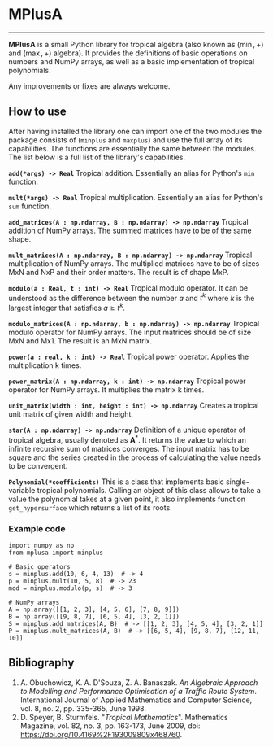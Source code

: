 # MPlusA
---
**MPlusA** is a small Python library for tropical algebra (also known as $(\min, +)$ and $(\max, +)$ algebra). It provides the definitions of basic operations on numbers and NumPy arrays, as well as a basic implementation of tropical polynomials.

Any improvements or fixes are always welcome.

## How to use
After having installed the library one can import one of the two modules the package consists of (`minplus` and `maxplus`) and use the full array of its capabilities. The functions are essentially the same between the modules. The list below is a full list of the library's capabilities.

**`add(*args) -> Real`**
	Tropical addition. Essentially an alias for Python's `min` function.

**`mult(*args) -> Real`**
	Tropical multiplication. Essentially an alias for Python's `sum` function.

**`add_matrices(A : np.ndarray, B : np.ndarray) -> np.ndarray`**
	Tropical addition of NumPy arrays. The summed matrices have to be of the same shape.

**`mult_matrices(A : np.ndarray, B : np.ndarray) -> np.ndarray`**
	Tropical multiplication of NumPy arrays. The multiplied matrices have to be of sizes MxN and NxP and their order matters. The result is of shape MxP.

**`modulo(a : Real, t : int) -> Real`**
	Tropical modulo operator. It can be understood as the difference between the number $a$ and $t^k$ where $k$ is the largest integer that satisfies $a \geq t^k$.

**`modulo_matrices(A : np.ndarray, b : np.ndarray) -> np.ndarray`**
	Tropical modulo operator for NumPy arrays. The input matrices should be of size MxN and Mx1. The result is an MxN matrix.

**`power(a : real, k : int) -> Real`**
	Tropical power operator.  Applies the multiplication k times.

**`power_matrix(A : np.ndarray, k : int) -> np.ndarray`**
	Tropical power operator for NumPy arrays. It multiplies the matrix k times.

**`unit_matrix(width : int, height : int) -> np.ndarray`**
	Creates a tropical unit matrix of given width and height.

**`star(A : np.ndarray) -> np.ndarray`**
	Definition of a unique operator of tropical algebra, usually denoted as $\mathbf{A}^*$. It returns the value to which an infinite recursive sum of matrices converges. The input matrix has to be square and the series created in the process of calculating the value needs to be convergent.

**`Polynomial(*coefficients)`**
	This is a class that implements basic single-variable tropical polynomials. Calling an object of this class allows to take a value the polynomial takes at a given point, it also implements function `get_hypersurface` which returns a list of its roots.

### Example code
```
import numpy as np
from mplusa import minplus

# Basic operators
s = minplus.add(10, 6, 4, 13)  # -> 4
p = minplus.mult(10, 5, 8)  # -> 23
mod = minplus.modulo(p, s)  # -> 3

# NumPy arrays
A = np.array([[1, 2, 3], [4, 5, 6], [7, 8, 9]])
B = np.array([[9, 8, 7], [6, 5, 4], [3, 2, 1]])
S = minplus.add_matrices(A, B)  # -> [[1, 2, 3], [4, 5, 4], [3, 2, 1]]
P = minplus.mult_matrices(A, B)  # -> [[6, 5, 4], [9, 8, 7], [12, 11, 10]]
```

## Bibliography
1. A. Obuchowicz, K. A. D'Souza, Z. A. Banaszak. *An Algebraic Approach to Modelling and Performance Optimisation of a Traffic Route System*. International Journal of Applied Mathematics and Computer Science, vol. 8, no. 2, pp. 335-365, June 1998.
2. D. Speyer, B. Sturmfels. "*Tropical Mathematics*". Mathematics Magazine, vol. 82, no. 3, pp. 163-173, June 2009, doi: https://doi.org/10.4169%2F193009809x468760.
